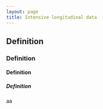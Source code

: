 ```yaml
---
layout: page
title: Intensive longitudinal data
---
```


## Definition
### Definition
#### Definition
##### Definition

aa



